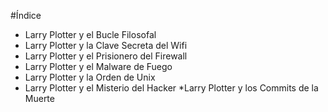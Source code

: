 #Índice

* Larry Plotter y el Bucle Filosofal
* Larry Plotter y la Clave Secreta del Wifi
* Larry Plotter y el Prisionero del Firewall
* Larry Plotter y el Malware de Fuego 
* Larry Plotter y la Orden de Unix
* Larry Plotter y el Misterio del Hacker
*Larry Plotter y los Commits de la Muerte